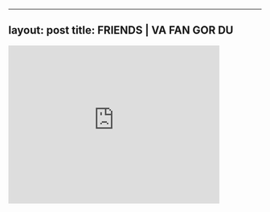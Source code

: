 

---
layout: post
title: FRIENDS | VA FAN GOR DU
---


<iframe width="420" height="315" src="http://www.youtube.com/embed/FRzbmIS9xgE" frameborder="0" allowfullscreen></iframe>

